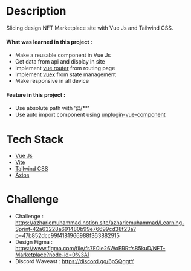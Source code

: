 # Description
Slicing design NFT Marketplace site with Vue Js and Tailwind CSS.

#### What was learned in this project :
- Make a reusable component in Vue Js
- Get data from api and display in site
- Implement [vue router](https://next.router.vuejs.org/guide/) from routing page
- Implement [vuex](https://next.vuex.vuejs.org/) from state management
- Make responsive in all device

#### Feature in this project :
- Use absolute path with '@/**'
- Use auto import component using [unplugin-vue-component](https://github.com/antfu/unplugin-vue-components)

# Tech Stack
- [Vue Js](https://v3.vuejs.org/)
- [Vite](https://vitejs.dev/)
- [Tailwind CSS](https://v2.tailwindcss.com/)
- [Axios](https://axios-http.com/)

# Challenge
- Challenge :  https://azhariemuhammad.notion.site/azhariemuhammad/Learning-Sprint-42a63228a691480b99e76699cd38f23a?p=47b852dcc99f4181966988f363882915
- Design Figma : https://www.figma.com/file/fs7E0le26WoERRtfsB5kuD/NFT-Marketplace?node-id=0%3A1
- Discord Waveast : https://discord.gg/6pSQggtY